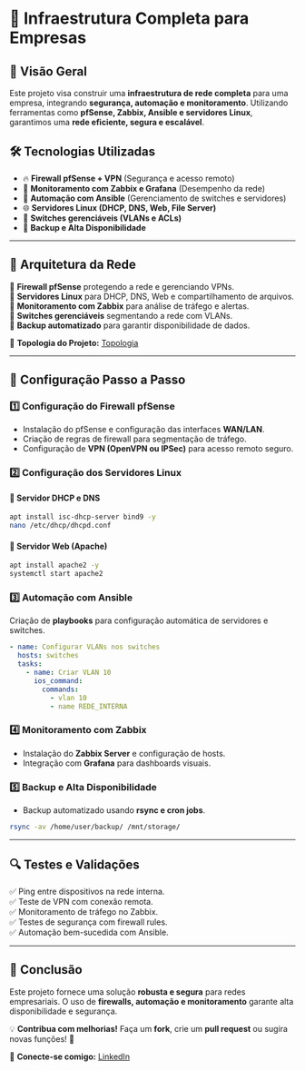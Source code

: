 # 🏢 Infraestrutura Completa para Empresas

## 📌 Visão Geral
Este projeto visa construir uma **infraestrutura de rede completa** para uma empresa, integrando **segurança, automação e monitoramento**. Utilizando ferramentas como **pfSense, Zabbix, Ansible e servidores Linux**, garantimos uma **rede eficiente, segura e escalável**.

## 🛠️ Tecnologias Utilizadas
- 🔥 **Firewall pfSense + VPN** (Segurança e acesso remoto)
- 📡 **Monitoramento com Zabbix e Grafana** (Desempenho da rede)
- 🤖 **Automação com Ansible** (Gerenciamento de switches e servidores)
- 🌐 **Servidores Linux (DHCP, DNS, Web, File Server)**
- 🏢 **Switches gerenciáveis (VLANs e ACLs)**
- 💾 **Backup e Alta Disponibilidade**

---

## 📜 Arquitetura da Rede

🔹 **Firewall pfSense** protegendo a rede e gerenciando VPNs.  
🔹 **Servidores Linux** para DHCP, DNS, Web e compartilhamento de arquivos.  
🔹 **Monitoramento com Zabbix** para análise de tráfego e alertas.  
🔹 **Switches gerenciáveis** segmentando a rede com VLANs.  
🔹 **Backup automatizado** para garantir disponibilidade de dados.

📌 **Topologia do Projeto:**
[Topologia](Image.png) 

---

## 🚀 Configuração Passo a Passo

### 1️⃣ Configuração do Firewall pfSense
- Instalação do pfSense e configuração das interfaces **WAN/LAN**.
- Criação de regras de firewall para segmentação de tráfego.
- Configuração de **VPN (OpenVPN ou IPSec)** para acesso remoto seguro.

### 2️⃣ Configuração dos Servidores Linux
#### 🔹 Servidor DHCP e DNS
```bash
apt install isc-dhcp-server bind9 -y
nano /etc/dhcp/dhcpd.conf
```

#### 🔹 Servidor Web (Apache)
```bash
apt install apache2 -y
systemctl start apache2
```

### 3️⃣ Automação com Ansible
Criação de **playbooks** para configuração automática de servidores e switches.
```yaml
- name: Configurar VLANs nos switches
  hosts: switches
  tasks:
    - name: Criar VLAN 10
      ios_command:
        commands:
          - vlan 10
          - name REDE_INTERNA
```

### 4️⃣ Monitoramento com Zabbix
- Instalação do **Zabbix Server** e configuração de hosts.
- Integração com **Grafana** para dashboards visuais.

### 5️⃣ Backup e Alta Disponibilidade
- Backup automatizado usando **rsync e cron jobs**.
```bash
rsync -av /home/user/backup/ /mnt/storage/
```

---

## 🔍 Testes e Validações
✅ Ping entre dispositivos na rede interna.  
✅ Teste de VPN com conexão remota.  
✅ Monitoramento de tráfego no Zabbix.  
✅ Testes de segurança com firewall rules.  
✅ Automação bem-sucedida com Ansible.

---

## 📜 Conclusão
Este projeto fornece uma solução **robusta e segura** para redes empresariais. O uso de **firewalls, automação e monitoramento** garante alta disponibilidade e segurança. 

💡 **Contribua com melhorias!** Faça um **fork**, crie um **pull request** ou sugira novas funções! 🚀

🔗 **Conecte-se comigo:** [LinkedIn](https://www.linkedin.com/in/kaua7k/)
